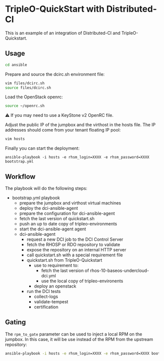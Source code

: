 # TripleO-QuickStart with Distributed-CI

This is an example of an integration of Distributed-CI and TripleO-Quickstart.

## Usage


```bash
cd ansible
```

Prepare and source the dcirc.sh environment file:

```bash
vim files/dcirc.sh
source files/dcirc.sh
```

Load the OpenStack openrc:

```bash
source ~/openrc.sh
```

:warning: If you may need  to use a KeyStone v2 OpenRC file.

Adjust the public IP of the jumpbox and the virthost in the hosts file. The
IP addresses should come from your tenant floating IP pool:

```bash
vim hosts
```

Finally you can start the deployment:
```
ansible-playbook -i hosts -e rhsm_login=XXXX -e rhsm_password=XXXX bootstrap.yml
```

## Workflow

The playbook will do the following steps:

- bootstrap.yml playbook
  - prepare the jumpbox and virthost virtual machines
  - deploy the dci-ansible-agent
  - prepare the configuration for dci-ansible-agent
  - fetch the last version of quickstart.sh
  - push an up to date copy of tripleo-environments
  - start the dci-ansible-agent agent
  - dci-ansible-agent
    - request a new DCI job to the DCI Control Server
    - fetch the RHOSP or RDO repository to validate
    - expose the repository on an internal HTTP server
    - call quickstart.sh with a special requirement file
    - quickstart.sh from TripleO-Quickstart
      - use to requirement to:
        - fetch the last version of rhos-10-baseos-undercloud-dci.yml
        - use the local copy of tripleo-environents
      - deploy an openstack
    - run the DCI tests
      - collect-logs
      - validate-tempest
      - certification

## Gating

The `rpm_to_gate` parameter can be used to inject a local RPM on the jumpbox. In this case, it will be use
instead of the RPM from the upstream repository:

```bash
ansible-playbook -i hosts -e rhsm_login=XXXX -e rhsm_password=XXXX bootstrap.yml -e rpm_to_gate=/tmp/dci-ansible.rpm
```
